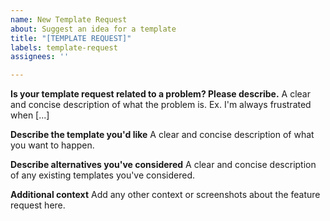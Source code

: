 ```yaml
---
name: New Template Request
about: Suggest an idea for a template
title: "[TEMPLATE REQUEST]"
labels: template-request
assignees: ''

---
```


**Is your template request related to a problem? Please describe.**
A clear and concise description of what the problem is. Ex. I'm always frustrated when [...]

**Describe the template you'd like**
A clear and concise description of what you want to happen.

**Describe alternatives you've considered**
A clear and concise description of any existing templates you've considered.

**Additional context**
Add any other context or screenshots about the feature request here.
